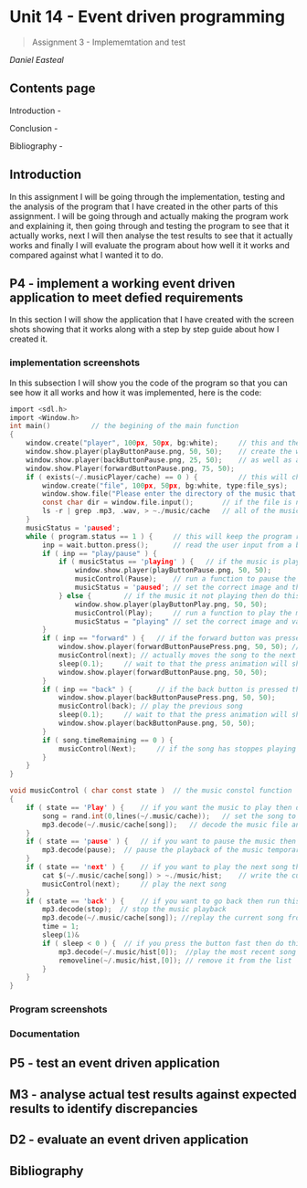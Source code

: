 # **Unit 14 - Event driven programming**

> Assignment 3 - Implememtation and test

_Daniel Easteal_

<div style="page-break-after: always;"></div>

## Contents page 

Introduction - 



Conclusion - 

Bibliography - 

<div style="page-break-after: always;"></div>

## Introduction

In this assignment I will be going through the implementation, testing and the analysis of the program that I have created in the other parts of this assignment. I will be going through and actually making the program work and explaining it, then going through and testing the program to see that it actually works, next I will then analyse the test results to see that it actually works and finally I will evaluate the program about how well it it works and compared against what I wanted it to do. 

## P4 - implement a working event driven application to meet defied requirements

In this section I will show the application that I have created with the screen shots showing that it works along with a step by step guide about how I created it. 

### implementation screenshots

In this subsection I will show you the code of the program so that you can see how it all works and how it was implemented, here is the code:


```c
import <sdl.h>
import <Window.h>
int main() 			// the begining of the main function 
{
	window.create("player", 100px, 50px, bg:white);   	// this and the next few lines name and 
	window.show.player(playButtonPause.png, 50, 50); 	// create the windows to be used
	window.show.player(backButtonPause.png, 25, 50); 	// as well as add in the buttons
	window.show.Player(forwardButtonPause.png, 75, 50);
	if ( exists(~/.musicPlayer/cache) == 0 ) {  		// this will check if the cache file exists
		window.create("file", 100px, 50px, bg:white, type:file_sys);
		window.show.file("Please enter the directory of the music that you want to play");
		const char dir = window.file.input(); 		// if the file is not there then it will add
		ls -r | grep .mp3, .wav, > ~./music/cache 	// all of the music in the system in to the file
	}
	musicStatus = 'paused';
	while ( program.status == 1 ) {  	// this will keep the program running while it needs to
		inp = wait.button.press(); 		// read the user input from a button
		if ( inp == "play/pause" ) {
			if ( musicStatus == 'playing' ) {  	// if the music is playing then pause it
				window.show.player(playButtonPause.png, 50, 50);
				musicControl(Pause); 	// run a function to pause the music
				musicStatus = 'paused'; // set the correct image and the correct variables
			} else { 		// if the music it not playing then do this
				window.show.player(playButtonPlay.png, 50, 50);
				musicControl(Play); 	// run a function to play the music
				musicStatus = "playing" // set the correct image and variable
		}
		if ( inp == "forward" ) { 	// if the forward button was pressed then do this
			window.show.player(forwardButtonPausePress.png, 50, 50); //set the image 
			musicControl(next); // actually moves the song to the next one
			sleep(0.1); 	// wait to that the press animation will show
			window.show.player(forwardButtonPause.png, 50, 50);
		}
		if ( inp == "back" ) {  	// if the back button is pressed then to this
			window.show.player(backButtonPausePress.png, 50, 50);
			musicControl(back); // play the previous song
			sleep(0.1); 	// wait to that the press animation will show
			window.show.player(backButtonPause.png, 50, 50);
		}
		if ( song.timeRemaining == 0 ) {
			musicControl(Next); 	// if the song has stoppes playing then move to the next one
		}
	}
}

void musicControl ( char const state ) 	// the music constol function 
{
	if ( state == 'Play' ) { 	// if you want the music to play then do this
		song = rand.int(0,lines(~/.music/cache)); 	// set the song to a random file
		mp3.decode(~/.music/cache[song]); 	// decode the music file and play it 
	}
	if ( state == 'pause' ) { 	// if you want to pause the music then do this
		mp3.decode(pause); 	// pause the playback of the music temporarly
	}
	if ( state == 'next' ) { 	// if you want to play the next song then do this
		cat $(~/.music/cache[song]) > ~./music/hist; 	// write the current song to the hist file
		musicControl(next);  	// play the next song
	}
	if ( state == 'back' ) { 	// if you want to go back then run this
		mp3.decode(stop);  // stop the music playback
		mp3.decode(~/.music/cache[song]); //replay the current song from the begining
		time = 1;
		sleep(1)&
		if ( sleep < 0 ) { 	// if you press the button fast then do this 
			mp3.decode(~/.music/hist[0]);  //play the most recent song
			removeline(~/.music/hist,[0]); // remove it from the list
		}
	}
}
```


### Program screenshots

### Documentation

## P5 - test an event driven application 

## M3 - analyse actual test results against expected results to identify discrepancies 

## D2 - evaluate an event driven application
<div style="page-break-after: always;"></div>

## Bibliography

